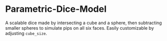 # Parametric-Dice-Model
A scalable dice made by intersecting a cube and a sphere, then subtracting smaller spheres to simulate pips on all six faces. Easily customizable by adjusting `cube_size`.
